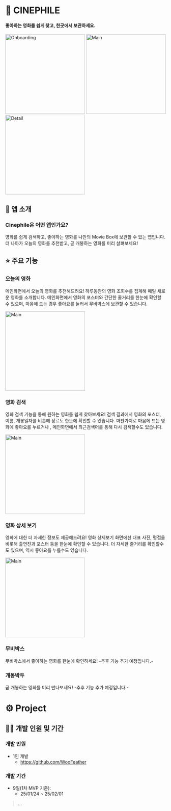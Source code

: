 #      🎥 CINEPHILE
#### 좋아하는 영화를 쉽게 찾고, 한곳에서 보관하세요.
<img width="250" alt="Onboarding" src="https://github.com/user-attachments/assets/154a1c4d-17d8-4679-9eda-a1ec0def4459">  <img width="250" alt="Main" src="https://github.com/user-attachments/assets/0dd7e292-1131-4040-b045-81d9c619bb34">  <img width="250" alt="Detail" src="https://github.com/user-attachments/assets/1f642c64-07a1-4fe6-b084-23350071d17d">


## 🎥 앱 소개
### Cinephile은 어떤 앱인가요?
영화를 쉽게 검색하고, 좋아하는 영화를 나만의 Movie Box에 보관할 수 있는 앱입니다.
더 나아가 오늘의 영화를 추천받고, 곧 개봉하는 영화를 미리 살펴보세요!


## ⭐️ 주요 기능
### 오늘의 영화
메인화면에서 오늘의 영화를 추천해드려요!
하루동안의 영화 조회수를 집계해 매일 새로운 영화를 소개합니다. 메인화면에서 영화의 포스터와 간단한 줄거리를 한눈에 확인할 수 있으며, 마음에 드는 경우 좋아요를 눌러서 무비박스에 보관할 수 있습니다.

<img width="250" alt="Main" src="https://github.com/user-attachments/assets/1739eebc-a28d-409e-85d4-f6213a660a7a">

### 영화 검색
영화 검색 기능을 통해 원하는 영화를 쉽게 찾아보세요!
검색 결과에서 영화의 포스터, 이름, 개봉일자를 비롯해 장르도 한눈에 확인할 수 있습니다. 마찬가지로 마음에 드는 영화에 좋아요를 누르거나 , 메인화면에서 최근검색어를 통해 다시 검색할수도 있습니다.

<img width="250" alt="Main" src="https://github.com/user-attachments/assets/4af3bc19-058f-4031-ad74-5cb72b543a4e">

### 영화 상세 보기
영화에 대한 더 자세한 정보도 제공해드려요!
영화 상세보기 화면에선 대표 사진, 평점을 비롯해 출연진과 포스터 등을 한눈에 확인할 수 있습니다. 더 자세한 줄거리를 확인할수도 있으며, 역시 좋아요를 누를수도 있습니다.

<img width="250" alt="Main" src="https://github.com/user-attachments/assets/2542d97b-20ec-4fb5-8826-108ed2ea6ea3">

### 무비박스
무비박스에서 좋아하는 영화를 한눈에 확인하세요!
-추후 기능 추가 예정입니다.-

### 개봉박두
곧 개봉하는 영화를 미리 만나보세요!
-추후 기능 추가 예정입니다.-    


#      ⚙️ Project
## 🧑‍💻 개발 인원 및 기간
### 개발 인원
- 1인 개발
    - https://github.com/WooFeather

### 개발 기간
- 9일(1차 MVP 기준):
    - 25/01/24 ~ 25/02/01

> ...
